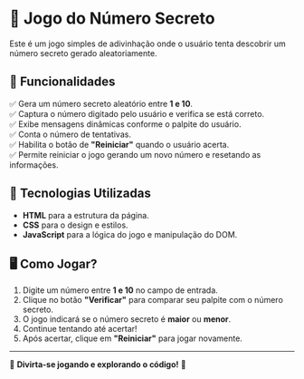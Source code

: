 # 🎯 Jogo do Número Secreto

Este é um jogo simples de adivinhação onde o usuário tenta descobrir um número secreto gerado aleatoriamente.

## 📌 Funcionalidades
✅ Gera um número secreto aleatório entre **1 e 10**.  
✅ Captura o número digitado pelo usuário e verifica se está correto.  
✅ Exibe mensagens dinâmicas conforme o palpite do usuário.  
✅ Conta o número de tentativas.  
✅ Habilita o botão de **"Reiniciar"** quando o usuário acerta.  
✅ Permite reiniciar o jogo gerando um novo número e resetando as informações.  

## 🚀 Tecnologias Utilizadas
- **HTML** para a estrutura da página.  
- **CSS** para o design e estilos.  
- **JavaScript** para a lógica do jogo e manipulação do DOM.  

## 🖥️ Como Jogar?
1. Digite um número entre **1 e 10** no campo de entrada.  
2. Clique no botão **"Verificar"** para comparar seu palpite com o número secreto.  
3. O jogo indicará se o número secreto é **maior** ou **menor**.  
4. Continue tentando até acertar!  
5. Após acertar, clique em **"Reiniciar"** para jogar novamente.  

---

🚀 **Divirta-se jogando e explorando o código!** 🎲
